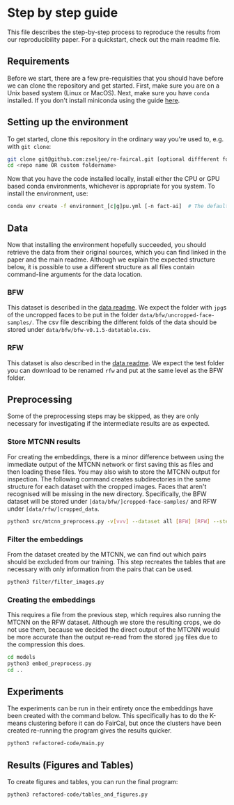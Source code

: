 # Step by step guide

This file describes the step-by-step process to reproduce the results from our reproducibility paper.  For a quickstart, check out the main readme file.

## Requirements

Before we start, there are a few pre-requisities that you should have before we can clone the repository and get started.  First, make sure you are on a Unix based system (Linux or MacOS).  Next, make sure you have `conda` installed.  If you don't install miniconda using the guide [here][miniconda].

## Setting up the environment

To get started, clone this repository in the ordinary way you're used to, e.g. with `git clone`:

```sh
git clone git@github.com:zseljee/re-faircal.git [optional diffferent foldername]
cd <repo name OR custom foldername>
```

Now that you have the code installed locally, install either the CPU or GPU based conda environments, whichever is appropriate for you system.  To install the environment, use:

```sh
conda env create -f environment_[c|g]pu.yml [-n fact-ai]  # The default name is fact-ai, change it with this?
```

## Data

Now that installing the environment hopefully succeeded, you should retrieve the data from their original sources, which you can find linked in the paper and the main readme.  Although we explain the expected structure below, it is possible to use a different structure as all files contain command-line arguments for the data location.

### BFW

This dataset is described in the [data readme].  We expect the folder with `jpg`s of the uncropped faces to be put in the folder `data/bfw/uncropped-face-samples/`.  The csv file describing the different folds of the data should be stored under `data/bfw/bfw-v0.1.5-datatable.csv`.

### RFW

This dataset is also described in the [data readme].  We expect the test folder you can download to be renamed `rfw` and put at the same level as the BFW folder.

## Preprocessing

Some of the preprocessing steps may be skipped, as they are only necessary for investigating if the intermediate results are as expected.

### Store MTCNN results

For creating the embeddings, there is a minor difference between using the immediate output of the MTCNN network or first saving this as files and then loading these files.  You may also wish to store the MTCNN output for inspection.  The following command creates subdirectories in the same structure for each dataset with the cropped images.  Faces that aren't recognised will be missing in the new directory.  Specifically, the BFW dataset will be stored under `[data/bfw/]cropped-face-samples/` and RFW under `[data/rfw/]cropped_data`.

```sh
python3 src/mtcnn_preprocess.py -v[vvv] --dataset all [BFW] [RFW] --steps MTCNN unrecognised --bfw_datafolder <path> --rfw_datafolder <path>
```

### Filter the embeddings

From the dataset created by the MTCNN, we can find out which pairs should be excluded from our training.  This step recreates the tables that are necessary with only information from the pairs that can be used.

```sh
python3 filter/filter_images.py
```

### Creating the embeddings

This requires a file from the previous step, which requires also running the MTCNN on the RFW dataset.  Although we store the resulting crops, we do not use them, because we decided the direct output of the MTCNN would be more accurate than the output re-read from the stored `jpg` files due to the compression this does.

```sh
cd models
python3 embed_preprocess.py
cd ..
```

## Experiments

The experiments can be run in their entirety once the embeddings have been created with the command below.  This specifically has to do the K-means clustering before it can do FairCal, but once the clusters have been created re-running the program gives the results quicker.

```sh
python3 refactored-code/main.py
```

## Results (Figures and Tables)

To create figures and tables, you can run the final program:

```sh
python3 refactored-code/tables_and_figures.py
```

[data readme]: ./data/README.md
[miniconda]: https://docs.conda.io/en/latest/miniconda.html

